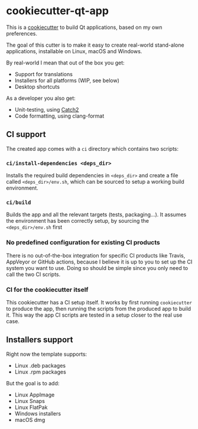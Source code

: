 # cookiecutter-qt-app

This is a [cookiecutter][] to build Qt applications, based on my own preferences.

[cookiecutter]: https://github.com/audreyr/cookiecutter

The goal of this cutter is to make it easy to create real-world stand-alone applications, installable on Linux, macOS and Windows.

By real-world I mean that out of the box you get:

- Support for translations
- Installers for all platforms (WIP, see below)
- Desktop shortcuts

As a developer you also get:

- Unit-testing, using [Catch2][]
- Code formatting, using clang-format

[Catch2]: https://github.com/catchorg/Catch2

## CI support

The created app comes with a `ci` directory which contains two scripts:

### `ci/install-dependencies <deps_dir>`

Installs the required build dependencies in `<deps_dir>` and create a file called `<deps_dir>/env.sh`, which can be sourced to setup a working build environment.

### `ci/build`

Builds the app and all the relevant targets (tests, packaging...). It assumes the environment has been correctly setup, by sourcing the `<deps_dir>/env.sh` first

### No predefined configuration for existing CI products

There is no out-of-the-box integration for specific CI products like Travis, AppVeyor or GitHub actions, because I believe it is up to you to set up the CI system you want to use. Doing so should be simple since you only need to call the two CI scripts.

### CI for the cookiecutter itself

This cookiecutter has a CI setup itself. It works by first running `cookiecutter` to produce the app, then running the scripts from the produced app to build it. This way the app CI scripts are tested in a setup closer to the real use case.

## Installers support

Right now the template supports:

- Linux .deb packages
- Linux .rpm packages

But the goal is to add:

- Linux AppImage
- Linux Snaps
- Linux FlatPak
- Windows installers
- macOS dmg
